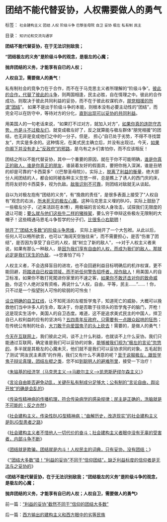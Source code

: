 # 团结不能代替妥协，人权需要做人的勇气

标签： `社会建构主义` `团结` `人权` `阶级斗争` `巴黎圣母院` `自卫` `妥协` `极左` `私有制` `民主` 

目录： `知识论和交流沟通学`

**团结不能代替妥协，在于无法识别敌我；**

**“团结极左的义务”是阶级斗争的观念，是极左的心魔；**

**抛弃团结的义务，才能享有自已的人权；**

**人权自卫，需要做人的勇气**！

私有制社会的竞争力在于合作，而不在于马克思主义者所理解的“阶级斗争”。[彼此的合作，代替了彼此的斗争](../../../2010/2/3/“斗争哲学”取代“务实合作”的传统文化.md)，则两国相逢，民主必胜，自在情理之中。彼此的合作成功，则取决于彼此共同利益的妥协，而不在于彼此权谋机诈，[朋党相援的所谓“团结](../../../2010/2/3/“斗争哲学”取代“务实合作”的传统文化.md)”。
如果不是出于阶级斗争的本能，则根本没有必要主动性的“团结”，而完全可以在防守中，等待对方的分化，[直到出现可以妥协的共同利益](../../../2009/9/26/不爱已者何以爱国？.md)。

用美国人的一句老话来说，“如果打不过对方，就加入对方”，[如果你真的连防守态势，也是斗不过极左们](../../../2010/3/10/军人牺牲是无私吗？.md)，就变成极左好了，反之就算能与极左群体“朋党相援”的团结，也无非是变成他们之中的一分子。但是，
担心“自已处于劣势，不得不寻找盟友”，共实是多余的。这种情况，在美式民主确立后，并没有出现过。今天，[如果你阁下并没有走上“反政府”的邪路](../../../2010/2/26/“反政府”是荒谬的.md)，是乌有之乡们害怕你，而不应该相反！

团结之所以不能代替妥协，其中一个重要的原因，就在于你不可能明确，[谁是你真正的敌人，谁是你真正的朋友](../../../2009/6/15/国际人权社会原则其实是“永恒的利益”.md)，谁装着友好的假面具，要把你拖入深渊，谁是丑陋的却是可靠的“卡西莫多”（《巴黎圣母院》）。实际上，[脱离了利益的衡量](http://darthvad.blog.163.com/blog/static/53399470201061493946107/)，绝大部分人闹团结的人，都会如同被各种主义忽悠一样，总是瞧上了诱人的西门庆的床，而将友好的卡西莫多，视为仇敌。[敌我识别不可靠](../../../2011/3/6/利益沟通＝敌我识别.md)，则团结对敌就无从谈起。

自以为对极左抱有“团结的义务”，有“挽救的责任”，是很多表面上接受了“人权自有”观念的右派，[所未死灭的极左心魔](../../../2009/7/26/极左生命力取决于右派的人格心魔.md)。这种马克思主义埋的BUG，实际上鼓励了一些极左分子，（近来活跃在本博），用极端的言论和人身攻击，试探我们无限度的退让可能；[要么就与他们这些牛二样的猪摔架](../../../2009/12/14/和猪打架，和信念争论（不是信仰）.md)，要么穷于申辩这些极左无限制的大帽子！这些精通马恩毛斗争哲学的分子们，[比很多小右聪明](http://hi.baidu.com/darthchn/blog/item/e7a4e8dbf31a47d2b7fd4858.html)！

[抛开了“团结大多数”的阶级斗争思维](http://darthvad.blog.sohu.com/132380956.html)，
实际上是抛开了一个大包袱。从此以后，任何人可以畅所欲言，也可以“海阔天空独往来”，而不需要担心，是否“伤害了团结”，是否因为享受了自已的人权，就“树立了新的敌人”，——>对于人权主义者来说，如果有那么一种敌人，是[因为我们享有自由的人权，而成为我们的敌人，那就必定是我们天生的仇敌](../../../2009/9/22/左右派的极之前卫与保守.md)，——>您害怕了吗？

人权主义者，不会选择盲目的进攻，也不会回避利益目标明确后的机诈权谋，更不能回避，[将踏进自已权益领域，而不听任何警告招呼者，视作敌人](../../../2010/12/24/为什么中国传统文化内斗不休？计划生育.md)！用美国人的自卫标准，如果你不敢打死闖进你家里的不速之客，[如果你不敢还击对你的致命威胁](../../../2011/6/21/扣帽子的暴力信用；作民心虚的传统美德.md)，你这个人绝对没有资格，再说什么“人权，自由，平等，民主……”……！你，只不过是一个指望别人可怜的软弱的可怜虫！

[设立明确的自卫红线](../../../2010/8/1/人权法学并不关心“正义”;美国人权法则和枪械管制.md)，让不知死活的左棍哲学鬼子，知道死亡的威胁，大概可以挽救他们当中许多人的生命，取决于，你是否敢于往领头的哲学鬼子的脑门，开枪！这是现实生活中，美国人的自卫态度。难道，这不是追求美式民主的中国人，捍卫自已人权利益的应有的坚决吗？[五四青年反政府，只需要有一点跟众起哄的狂热](../../../2010/6/1/民主不允许意识形态口号;不要再搞政治运动.md)；在传统公有制的社会，[大刀敢于向爱国鬼子的头上砍去](../../../2011/2/7/大刀向着鬼子们的头上砍去！.md)！需要的，是做人的勇气！

[今天在互联网上](../../../2010/7/31/网上“骂行为”和相关人格的学术研讨.md)，我们彼此之间，谈不上什么利益，也就谈不上什么妥协。我们只能通过互联网，确定谁是我们可以妥协的对象，[能够被我们视为“极左的言论”忽悠的](../../../2010/4/14/不相信党和政府，就要相信人民和民主.md)，多半就是其极左的心魔未灭，他们就不是我们可以妥协求同的对象。五毛起到了测试“网友民主素质”的作用，我们又有什么不满意的呢？[至于说服极左，跟哲学鬼子辩论真理，团结左棍之类](../../../2010/3/3/人权为纲的网上交流步骤.md)，您不如[到聪明人的避难所里](../../../2011/3/1/哲学是聪明人的避难所.md)，接受一下治疗！

《[朱镕基的经济学（马克思主义——>马歇尔主义——>凯恩斯萨缪尔森主义）](http://darthvad.blog.163.com/blog/static/5339947020111028459167/)》

《[言论自由能否避免动乱，关键在私有制成分足够大；公有制的“言论自由，舆论开放”的确是会乱的](http://darthvad.blog.163.com/blog/static/53399470201110211210165/)》

《[传染性精神病的传播机理，符合传染病学的感染规律；民主是正确的，洗脑就是不可能的；反之亦然](../../../2011/11/8/民主是正确的，洗脑就是不可能的.md)》

《[社会建构主义，传染性BUG型精神病；“曲解历史，改造现实”的社会建构主义是BUG型患者之路](../../../2011/11/2/传染性BUG型精神病.md)》

《[社会建构主义者不惜他人一切代价的奋斗；社会建构主义者眼中没有无辜的受害者，内部斗争不断](../../../2011/11/2/不惜他人一切代价的无私奋斗.md)》

《[团结就是欺骗，团结就是内斗！人权民主的词典，只有妥协，没有团结；](../../../2011/11/13/团结就是欺骗，团结就是内斗！.md)》

《[“团结大多数”错！“利益的妥协”不同于“信仰团结”，缺乏利益标度的信仰者是无法与之妥协的](../../../2011/11/13/“利益的妥协”截然不同于“信仰的团结大多数”.md)》

《**团结不能代替妥协，在于无法识别敌我；“团结极左的义务”是阶级斗争的观念，是极左的心魔；**

**抛弃团结的义务，才能享有自已的人权；人权自卫，需要做人的勇气**》



前一篇：[“利益的妥协”截然不同于“信仰的团结大多数”](../../../2011/11/13/“利益的妥协”截然不同于“信仰的团结大多数”.md)

后一篇：[西方输出的建构主义和西方眼中的劣等民族](../../../2011/11/13/西方输出的建构主义和西方眼中的劣等民族.md)